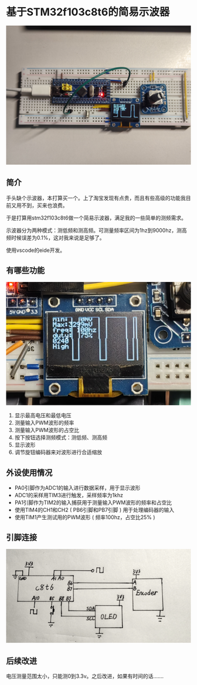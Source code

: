 # 基于STM32f103c8t6的简易示波器

![osc](osc.jpg)

## 简介

手头缺个示波器，本打算买一个。上了淘宝发现有点贵，而且有些高级的功能我目前又用不到，买来也浪费。

于是打算用stm32f103c8t6做一个简易示波器，满足我的一些简单的测频需求。

示波器分为两种模式：测低频和测高频。可测量频率区间为1hz到9000hz，测高频时候误差为0.1%，这对我来说是足够了。

使用vscode的eide开发。

## 有哪些功能

![menu](menu.jpg)

1. 显示最高电压和最低电压
2. 测量输入PWM波形的频率
3. 测量输入PWM波形的占空比
4. 按下按钮选择测频模式：测低频、测高频
5. 显示波形
6. 调节旋钮编码器来对波形进行合适缩放

## 外设使用情况

* PA0引脚作为ADC1的输入进行数据采样，用于显示波形
* ADC1的采样用TIM3进行触发，采样频率为1khz
* PA1引脚作为TIM2的输入捕获用于测量输入PWM波形的频率和占空比
* 使用TIM4的CH1和CH2 ( PB6引脚和PB7引脚 ) 用于处理编码器的输入
* 使用TIM1产生测试用的PWM波形 ( 频率100hz，占空比25% )

## 引脚连接

![circuit](circuit.jpg)

## 后续改进

电压测量范围太小，只能测0到3.3v。之后改进，如果有时间的话.......
